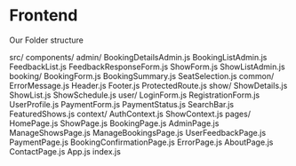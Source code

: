 # Frontend

Our Folder structure

<dev>
src/
  components/
    admin/
      BookingDetailsAdmin.js
      BookingListAdmin.js
      FeedbackList.js
      FeedbackResponseForm.js
      ShowForm.js
      ShowListAdmin.js
    booking/
      BookingForm.js
      BookingSummary.js
      SeatSelection.js
    common/
      ErrorMessage.js
      Header.js
      Footer.js
      ProtectedRoute.js
    show/
      ShowDetails.js
      ShowList.js
      ShowSchedule.js
    user/
      LoginForm.js
      RegistrationForm.js
      UserProfile.js
    PaymentForm.js
    PaymentStatus.js
    SearchBar.js
    FeaturedShows.js
  context/
    AuthContext.js
    ShowContext.js
  pages/
    HomePage.js
    ShowPage.js
    BookingPage.js
    AdminPage.js
    ManageShowsPage.js
    ManageBookingsPage.js
    UserFeedbackPage.js
    PaymentPage.js
    BookingConfirmationPage.js
    ErrorPage.js
    AboutPage.js
    ContactPage.js
  App.js
  index.js
</dev>
